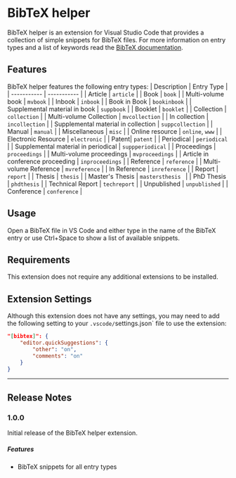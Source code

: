 # BibTeX helper

BibTeX helper is an extension for Visual Studio Code that provides a collection of simple snippets for BibTeX files.
For more information on entry types and a list of keywords read the [BibTeX documentation](https://ctan.joethei.xyz/biblio/bibtex/base/btxdoc.pdf).

## Features

BibTeX helper features the following entry types:
| Description | Entry Type |
| ----------- | ----------- |
| Article | `article` |
| Book | `book` |
| Multi-volume book | `mvbook` |
| Inbook | `inbook` |
| Book in Book | `bookinbook` |
| Supplemental material in book | `suppbook` |
| Booklet | `booklet` |
| Collection | `collection` |
| Multi-volume Collection | `mvcollection` |
| In collection | `incollection` |
| Supplemental material in collection | `suppcollection` |
| Manual | `manual` |
| Miscellaneous | `misc` |
| Online resource | `online`, `www` |
| Electronic Resource | `electronic` |
| Patent| `patent` |
| Periodical | `periodical` |
| Supplemental material in periodical | `suppperiodical` |
| Proceedings | `proceedings` |
| Multi-volume proceedings | `mvproceedings` |
| Article in conference proceeding | `inproceedings` |
| Reference | `reference` |
| Multi-volume Reference | `mvreference` |
| In Reference | `inreference` |
| Report | `report` |
| Thesis | `thesis` |
| Master's Thesis | `mastersthesis ` |
| PhD Thesis | `phdthesis` |
| Technical Report | `techreport` |
| Unpublished | `unpublished` |
| Conference | `conference` |

## Usage

Open a BibTeX file in VS Code and either type in the name of the BibTeX entry or use Ctrl+Space to show a list of available snippets.


## Requirements

This extension does not require any additional extensions to be installed.

## Extension Settings

Although this extension does not have any settings, you may need to add the following setting to your `.vscode/`settings.json` file to use the extension:

```json
"[bibtex]": {
    "editor.quickSuggestions": {
        "other": "on",
        "comments": "on"
    }
}
```
---

## Release Notes

### 1.0.0

Initial release of the BibTeX helper extension.
##### Features
- BibTeX snippets for all entry types


